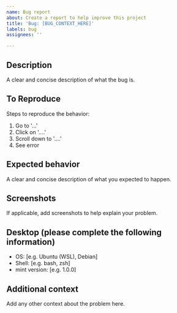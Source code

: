 ```yaml
---
name: Bug report
about: Create a report to help improve this project
title: 'Bug: [BUG_CONTEXT_HERE]'
labels: bug
assignees: ''

---
```


## Description
A clear and concise description of what the bug is.

## To Reproduce
Steps to reproduce the behavior:
1. Go to '...'
2. Click on '....'
3. Scroll down to '....'
4. See error

## Expected behavior
A clear and concise description of what you expected to happen.

## Screenshots
If applicable, add screenshots to help explain your problem.

## Desktop (please complete the following information)
 - OS: [e.g. Ubuntu (WSL), Debian]
 - Shell: [e.g. bash, zsh]
 - mint version: [e.g. 1.0.0]

## Additional context
Add any other context about the problem here.
